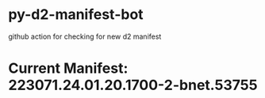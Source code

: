 # py-d2-manifest-bot
github action for checking for new d2 manifest

# Current Manifest: 223071.24.01.20.1700-2-bnet.53755